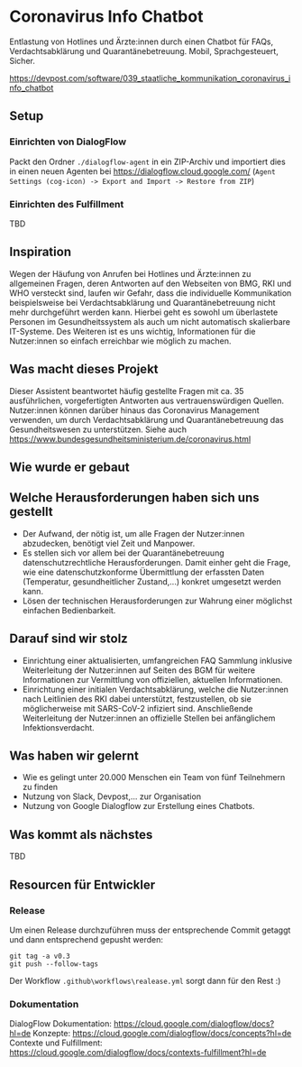 # Coronavirus Info Chatbot

Entlastung von Hotlines und Ärzte:innen durch einen Chatbot für FAQs, Verdachtsabklärung und Quarantänebetreuung. Mobil, Sprachgesteuert, Sicher.

<https://devpost.com/software/039_staatliche_kommunikation_coronavirus_info_chatbot>

## Setup

### Einrichten von DialogFlow

Packt den Ordner `./dialogflow-agent` in ein ZIP-Archiv und importiert dies in einen neuen Agenten bei <https://dialogflow.cloud.google.com/> (`Agent Settings (cog-icon) -> Export and Import -> Restore from ZIP`)

### Einrichten des Fulfillment

TBD

## Inspiration

Wegen der Häufung von Anrufen bei Hotlines und Ärzte:innen zu allgemeinen Fragen, deren Antworten auf den Webseiten von BMG, RKI und WHO versteckt sind, laufen wir Gefahr, dass die individuelle Kommunikation beispielsweise bei Verdachtsabklärung und Quarantänebetreuung nicht mehr durchgeführt werden kann. Hierbei geht es sowohl um überlastete Personen im Gesundheitssystem als auch um nicht automatisch skalierbare IT-Systeme. Des Weiteren ist es uns wichtig, Informationen für die Nutzer:innen so einfach erreichbar wie möglich zu machen.

## Was macht dieses Projekt

Dieser Assistent beantwortet häufig gestellte Fragen mit ca. 35 ausführlichen, vorgefertigten Antworten aus vertrauenswürdigen Quellen. Nutzer:innen können darüber hinaus das Coronavirus Management verwenden, um durch Verdachtsabklärung und Quarantänebetreuung das Gesundheitswesen zu unterstützen. Siehe auch <https://www.bundesgesundheitsministerium.de/coronavirus.html>

## Wie wurde er gebaut

## Welche Herausforderungen haben sich uns gestellt

* Der Aufwand, der nötig ist, um alle Fragen der Nutzer:innen abzudecken, benötigt viel Zeit und Manpower. 
* Es stellen sich vor allem bei der Quarantänebetreuung datenschutzrechtliche Herausforderungen. Damit einher geht die Frage, wie eine datenschutzkonforme Übermittlung der erfassten Daten (Temperatur, gesundheitlicher Zustand,...) konkret umgesetzt werden kann. 
* Lösen der technischen Herausforderungen zur Wahrung einer möglichst einfachen Bedienbarkeit.

## Darauf sind wir stolz

* Einrichtung einer aktualisierten, umfangreichen FAQ Sammlung inklusive Weiterleitung der Nutzer:innen auf Seiten des BGM für weitere Informationen zur Vermittlung von offiziellen, aktuellen Informationen.
* Einrichtung einer initialen Verdachtsabklärung, welche die Nutzer:innen nach Leitlinien des RKI dabei unterstützt, festzustellen, ob sie möglicherweise mit SARS-CoV-2 infiziert sind. Anschließende Weiterleitung der Nutzer:innen an offizielle Stellen bei anfänglichem Infektionsverdacht.

## Was haben wir gelernt

* Wie es gelingt unter 20.000 Menschen ein Team von fünf Teilnehmern zu finden
* Nutzung von Slack, Devpost,... zur Organisation
* Nutzung von Google Dialogflow zur Erstellung eines Chatbots.

## Was kommt als nächstes

TBD

## Resourcen für Entwickler

### Release

Um einen Release durchzuführen muss der entsprechende Commit getaggt und dann entsprechend gepusht werden:

```
git tag -a v0.3
git push --follow-tags
```

Der Workflow `.github\workflows\realease.yml` sorgt dann für den Rest :)

### Dokumentation

DialogFlow Dokumentation: <https://cloud.google.com/dialogflow/docs?hl=de>
Konzepte: <https://cloud.google.com/dialogflow/docs/concepts?hl=de>
Contexte und Fulfillment: <https://cloud.google.com/dialogflow/docs/contexts-fulfillment?hl=de>

